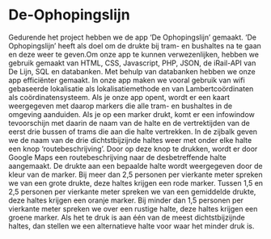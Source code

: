 # De-Ophopingslijn
Gedurende het project hebben we de app ‘De Ophopingslijn’ gemaakt.    ‘De Ophopingslijn’ heeft als doel om de drukte bij tram- en bushaltes na te gaan en deze weer te geven.Om onze app te kunnen verwezenlijken, hebben we gebruik gemaakt van HTML, CSS, Javascript, PHP,  JSON, de iRail-API van De Lijn, SQL en databanken. Met behulp van databanken hebben we onze app efficiënter gemaakt. In onze app maken we vooral gebruik van wifi gebaseerde lokalisatie als lokalisatiemethode en van Lambertcoördinaten als coördinatensysteem. Als je onze app opent, wordt er een kaart weergegeven met daarop markers die alle tram- en bushaltes in de omgeving aanduiden. Als je op een marker drukt, komt er een infowindow tevoorschijn met daarin de naam van de halte en de vertrektijden van de eerst drie bussen of trams die aan die halte vertrekken. In de zijbalk geven we de naam van de drie dichtstbijzijnde haltes weer met onder elke halte een knop ‘routebeschrijving’. Door op deze knop te drukken, wordt er door Google Maps een routebeschrijving naar de desbetreffende halte aangemaakt.  De drukte aan een bepaalde halte wordt weergegeven door de kleur van de marker. Bij meer dan 2,5 personen per vierkante meter spreken we van een grote drukte, deze haltes krijgen een rode marker. Tussen 1,5 en 2,5 personen per vierkante meter spreken we van een gemiddelde drukte, deze haltes krijgen een oranje marker. Bij minder dan 1,5 personen per vierkante meter spreken we over een rustige halte, deze haltes krijgen een groene marker. Als het te druk is aan één van de meest dichtstbijzijnde haltes, dan stellen we een alternatieve halte voor waar het minder druk is. 
